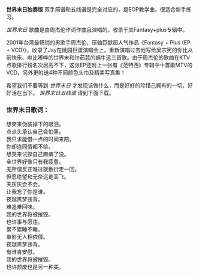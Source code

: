

**世界末日独奏版** 双手简谱和五线谱是完全对应的，是EOP教学曲，很适合新手练习。

_世界末日_ 歌曲是由周杰伦作词作曲且演唱的。收录于其Fantasy+plus专辑中。

2001年台湾最畅销的男歌手周杰伦，压轴巨献超人气作品《Fantasy + Plus (EP +
VCD)》，收录了Jay在桃园巨蛋演唱会上，重新演唱过去他写给吴宗宪的你比从前快乐、咻比嘟哗的世界末和许茹芸的蜗牛这三首歌。由于周杰伦的歌曲在KTV点歌排行榜名次居高不下，这张EP还附上一张有《范特西》专辑中十首歌MTV的VCD，另外更附送4种不同颜色头巾及精美写真集！

希望我们不要等到 _世界末日_ 才发现该做什么，而是好好的珍惜己拥有的一切，好好活在当下。 _世界末日五线谱_ 请到下面下载。

### 世界末日歌词：

想笑来伪装掉下的眼泪。  
点点头承认自己会怕黑。  
我只求能借一点的时间来陪。  
你却连同情都不给。  
想哭来试探自己麻痹了没。  
全世界好像只有我疲惫。  
无所谓反正难过就敷衍走一回。  
但愿绝望和无奈远走高飞。  
天灰灰会不会。  
让我忘了你是谁。  
夜越黑梦违背。  
难追难回味。  
我的世界将被摧毁。  
也许事与愿违。  
累不累睡不睡。  
单影无人相依偎。  
夜越黑梦违背。  
有谁肯安慰。  
我的世界将被摧毁。  
也许颓废也是另一种美。

